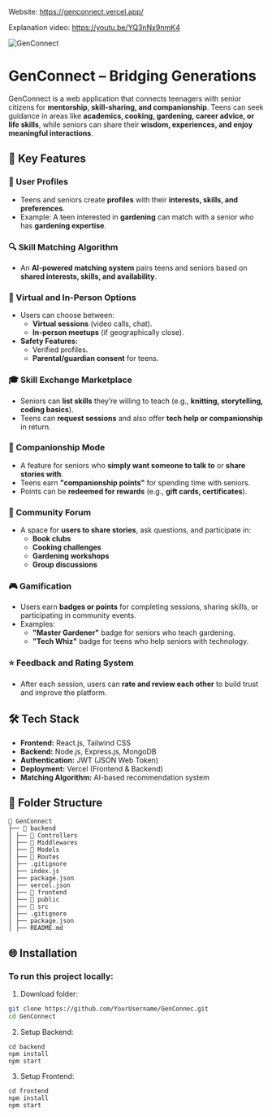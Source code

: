 Website: https://genconnect.vercel.app/

Explanation video: https://youtu.be/YQ3nNx9nmK4

![GenConnect](https://github.com/user-attachments/assets/320b41d9-d9ca-4d60-8ce8-869eabddbbb0)


# GenConnect – Bridging Generations

GenConnect is a web application that connects teenagers with senior citizens for **mentorship, skill-sharing, and companionship**. Teens can seek guidance in areas like **academics, cooking, gardening, career advice, or life skills**, while seniors can share their **wisdom, experiences, and enjoy meaningful interactions**.

## 🚀 Key Features

### 👤 User Profiles
- Teens and seniors create **profiles** with their **interests, skills, and preferences**.
- Example: A teen interested in **gardening** can match with a senior who has **gardening expertise**.

### 🔍 Skill Matching Algorithm
- An **AI-powered matching system** pairs teens and seniors based on **shared interests, skills, and availability**.

### 💬 Virtual and In-Person Options
- Users can choose between:
  - **Virtual sessions** (video calls, chat).
  - **In-person meetups** (if geographically close).
- **Safety Features:** 
  - Verified profiles.
  - **Parental/guardian consent** for teens.

### 🎓 Skill Exchange Marketplace
- Seniors can **list skills** they’re willing to teach (e.g., **knitting, storytelling, coding basics**).
- Teens can **request sessions** and also offer **tech help or companionship** in return.

### 🤝 Companionship Mode
- A feature for seniors who **simply want someone to talk to** or **share stories with**.
- Teens earn **"companionship points"** for spending time with seniors.
- Points can be **redeemed for rewards** (e.g., **gift cards, certificates**).

### 🏡 Community Forum
- A space for **users to share stories**, ask questions, and participate in:
  - **Book clubs**
  - **Cooking challenges**
  - **Gardening workshops**
  - **Group discussions**

### 🎮 Gamification
- Users earn **badges or points** for completing sessions, sharing skills, or participating in community events.
- Examples:
  - **"Master Gardener"** badge for seniors who teach gardening.
  - **"Tech Whiz"** badge for teens who help seniors with technology.

### ⭐ Feedback and Rating System
- After each session, users can **rate and review each other** to build trust and improve the platform.

## 🛠️ Tech Stack
- **Frontend:** React.js, Tailwind CSS
- **Backend:** Node.js, Express.js, MongoDB
- **Authentication:** JWT (JSON Web Token)
- **Deployment:** Vercel (Frontend & Backend)
- **Matching Algorithm:** AI-based recommendation system

## 📂 Folder Structure
```
📂 GenConnect
├── 📂 backend
│ ├── 📂 Controllers
│ ├── 📂 Middlewares
│ ├── 📂 Models
│ ├── 📂 Routes
│ ├── .gitignore
│ ├── index.js
│ ├── package.json
│ ├── vercel.json
│ ├── 📂 frontend
│ ├── 📂 public
│ ├── 📂 src
│ ├── .gitignore
│ ├── package.json
│ ├── README.md
```


## 🌐 Installation
### **To run this project locally:**

1. Download folder:
```sh
git clone https://github.com/YourUsername/GenConnec.git
cd GenConnect
```
2. Setup Backend:
```
cd backend
npm install
npm start
```
3. Setup Frontend:
```
cd frontend
npm install
npm start
```


